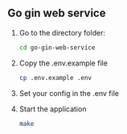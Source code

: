## Go gin web service

1. Go to the directory folder:
    ```sh
    cd go-gin-web-service
    ```
   
2. Copy the .env.example file
   ```sh
   cp .env.example .env
    ```
   
3. Set your config in the .env file
4. Start the application
   ```sh
   make
   ```
